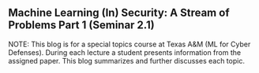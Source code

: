 ## Machine Learning (In) Security: A Stream of Problems Part 1 (Seminar 2.1)

NOTE: This blog is for a special topics course at Texas A&M (ML for Cyber Defenses). During each lecture a student presents information from the assigned paper. This blog summarizes and further discusses each topic.
